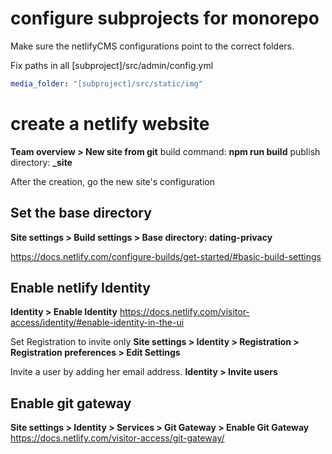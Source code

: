 # configure subprojects for monorepo

Make sure the netlifyCMS configurations point to the correct folders.

Fix paths in all [subproject]/src/admin/config.yml

``` yaml
media_folder: "[subproject]/src/static/img"
```

# create a netlify website

**Team overview > New site from git**
build command: **npm run build**
publish directory: **\_site**

After the creation, go the new site's configuration

## Set the base directory

**Site settings > Build settings > Base directory: dating-privacy**

https://docs.netlify.com/configure-builds/get-started/#basic-build-settings

## Enable netlify Identity
**Identity > Enable Identity**
https://docs.netlify.com/visitor-access/identity/#enable-identity-in-the-ui

Set Registration to invite only
**Site settings > Identity > Registration > Registration preferences > Edit Settings**

Invite a user by adding her email address.
**Identity > Invite users**

## Enable git gateway
**Site settings > Identity > Services > Git Gateway > Enable Git Gateway**
https://docs.netlify.com/visitor-access/git-gateway/

